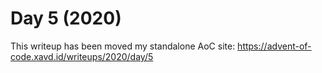 # Day 5 (2020)

This writeup has been moved my standalone AoC site: https://advent-of-code.xavd.id/writeups/2020/day/5

